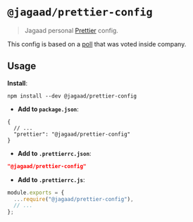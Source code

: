 # `@jagaad/prettier-config`

> Jagaad personal [Prettier](https://prettier.io) config.

This config is based on a [poll](https://forms.gle/uS6tihGf6kp2UMRR7) that was voted inside company.

## Usage

**Install**:

```shell
npm install --dev @jagaad/prettier-config
```

- **Add to `package.json`**:

```jsonc
{
  // ...
  "prettier": "@jagaad/prettier-config"
}
```

- **Add to `.prettierrc.json`**:

```json
"@jagaad/prettier-config"
```

- **Add to `.prettierrc.js`**:

```js
module.exports = {
  ...require("@jagaad/prettier-config"),
  // ...
};
```
